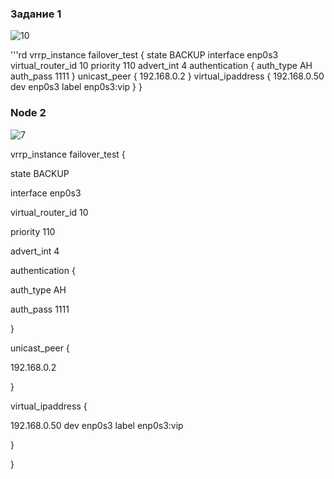 ### Задание 1

![10](https://user-images.githubusercontent.com/126493876/229119205-4cff470a-92d9-4915-915d-1b89e782c8d8.png)

'''rd
vrrp_instance failover_test {
state BACKUP
interface enp0s3
virtual_router_id 10
priority 110
advert_int 4
authentication {
auth_type AH
auth_pass 1111
}
unicast_peer {
192.168.0.2
}
virtual_ipaddress {
192.168.0.50 dev enp0s3 label enp0s3:vip
}
}




### Node 2


![7](https://user-images.githubusercontent.com/126493876/229068371-1f516f1c-1939-4e0c-9021-0edefaa64d6e.png)

vrrp_instance failover_test {

state BACKUP

interface enp0s3

virtual_router_id 10

priority 110

advert_int 4

authentication {

auth_type AH

auth_pass 1111

}

unicast_peer {

192.168.0.2

}

virtual_ipaddress {

192.168.0.50 dev enp0s3 label enp0s3:vip

}

}



